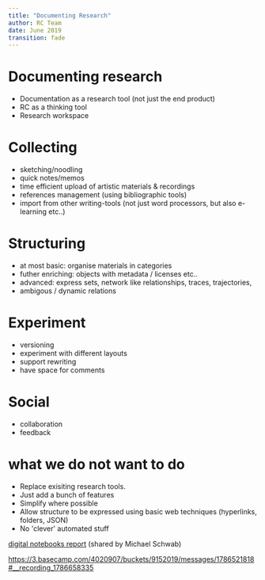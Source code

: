 ```yaml
---
title: "Documenting Research"
author: RC Team
date: June 2019
transition: fade
---
```


# Documenting research

* Documentation as a research tool (not just the end product)
* RC as a thinking tool 
* Research workspace

# Collecting 

* sketching/noodling 
* quick notes/memos
* time efficient upload of artistic materials & recordings 
* references management (using bibliographic tools)
* import from other writing-tools (not just word processors, but also e-learning etc..)

# Structuring

* at most basic: organise materials in categories
* futher enriching: objects with metadata / licenses etc..
* advanced: express sets, network like relationships, traces, trajectories, 
* ambigous / dynamic relations

# Experiment

* versioning
* experiment with different layouts
* support rewriting
* have space for comments

# Social

* collaboration 
* feedback 

# what we do not want to do

* Replace exisiting research tools.
* Just add a bunch of features
* Simplify where possible 
* Allow structure to be expressed using basic web techniques (hyperlinks, folders, JSON)
* No 'clever' automated stuff


[digital notebooks report](https://openworking.wordpress.com/2018/05/21/event-report-digital-notebooks-productivity-tools-for-researchers-on-15-03-2018/) (shared by Michael Schwab)

https://3.basecamp.com/4020907/buckets/9152019/messages/1786521818#__recording_1786658335
